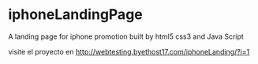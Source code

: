 # iphoneLandingPage
A landing page for iphone promotion built by html5 css3 and Java Script 

visite el proyecto en http://webtesting.byethost17.com/iphoneLanding/?i=1
